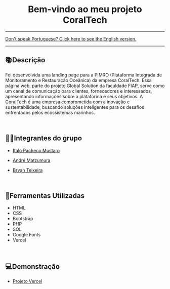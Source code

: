 <div align="center">
<h1>Bem-vindo ao meu projeto CoralTech</h1> 
</div>

<hr>
<a href="https://github.com/ItaloPachecoMustaro/coraltech-fiap/blob/main/README-EN.md">Don't speak Portuguese? Click here to see the English version.</a>
<hr>

## 📚Descrição

Foi desenvolvida uma landing page para a PIMRO (Plataforma Integrada de Monitoramento e Restauração Oceânica) da empresa CoralTech. Essa página web, parte do projeto Global Solution da faculdade FIAP, serve como um canal de comunicação para clientes, fornecedores e interessados, apresentando informações sobre a plataforma e seus objetivos. A CoralTech é uma empresa comprometida com a inovação e sustentabilidade, buscando soluções inteligentes para os desafios enfrentados pelos ecossistemas marinhos.

<br>

## 🧑‍💻Integrantes do grupo

- [Italo Pacheco Mustaro](https://www.linkedin.com/in/italo-pacheco-mustaro-73a0b4261/)

- [André Matzumura](https:https://www.linkedin.com/in/andrematzumura/)

- [Bryan Teixeira](https://www.linkedin.com/in/bryan-teixeira-320766269/)


<br>


## 🔧Ferramentas Utilizadas

- HTML
- CSS
- Bootstrap
- PHP
- SQL
- Google Fonts
- Vercel

<br>

## 💻Demonstração

- [Projeto Vercel](https://coraltech-fiap.vercel.app/)